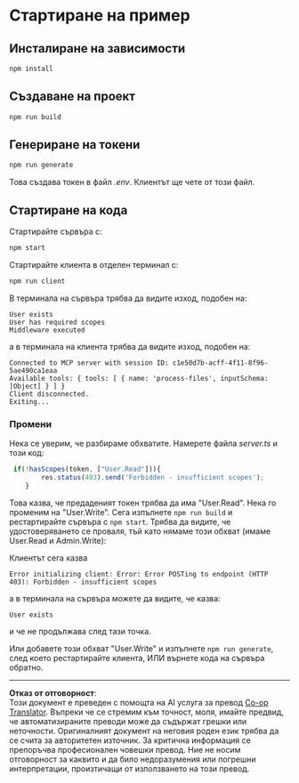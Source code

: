 <!--
CO_OP_TRANSLATOR_METADATA:
{
  "original_hash": "3880d89fa60abc699e1a17a82ae514ef",
  "translation_date": "2025-10-07T01:24:37+00:00",
  "source_file": "03-GettingStarted/11-simple-auth/solution/typescript/README.md",
  "language_code": "bg"
}
-->
# Стартиране на пример

## Инсталиране на зависимости

```sh
npm install
```

## Създаване на проект

```sh
npm run build
```

## Генериране на токени

```sh
npm run generate
```

Това създава токен в файл *.env*. Клиентът ще чете от този файл.

## Стартиране на кода

Стартирайте сървъра с:

```sh
npm start
```

Стартирайте клиента в отделен терминал с:

```sh
npm run client
```

В терминала на сървъра трябва да видите изход, подобен на:

```text
User exists
User has required scopes
Middleware executed
```

а в терминала на клиента трябва да видите изход, подобен на:

```text
Connected to MCP server with session ID: c1e50d7b-acff-4f11-8f96-5ae490ca1eaa
Available tools: { tools: [ { name: 'process-files', inputSchema: [Object] } ] }
Client disconnected.
Exiting...
```

### Промени

Нека се уверим, че разбираме обхватите. Намерете файла *server.ts* и този код:

```typescript
 if(!hasScopes(token, ["User.Read"])){
        res.status(403).send('Forbidden - insufficient scopes');
    }
```

Това казва, че предаденият токен трябва да има "User.Read". Нека го променим на "User.Write". Сега изпълнете `npm run build` и рестартирайте сървъра с `npm start`. Трябва да видите, че удостоверяването се проваля, тъй като нямаме този обхват (имаме User.Read и Admin.Write):

Клиентът сега казва

```text
Error initializing client: Error: Error POSTing to endpoint (HTTP 403): Forbidden - insufficient scopes
```

а в терминала на сървъра можете да видите, че казва:

```text
User exists
```

и че не продължава след тази точка.

Или добавете този обхват "User.Write" и изпълнете `npm run generate`, след което рестартирайте клиента, ИЛИ върнете кода на сървъра обратно.

---

**Отказ от отговорност**:  
Този документ е преведен с помощта на AI услуга за превод [Co-op Translator](https://github.com/Azure/co-op-translator). Въпреки че се стремим към точност, моля, имайте предвид, че автоматизираните преводи може да съдържат грешки или неточности. Оригиналният документ на неговия роден език трябва да се счита за авторитетен източник. За критична информация се препоръчва професионален човешки превод. Ние не носим отговорност за каквито и да било недоразумения или погрешни интерпретации, произтичащи от използването на този превод.